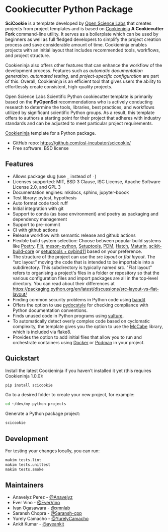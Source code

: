 # Cookiecutter Python Package

**SciCookie** is a template developed by [Open Science Labs](https://opensciencelabs.org/) that creates projects from project templates and is based on [Cookieninja](https://github.com/cookieninja-generator/cookieninja) **A Cookiecutter Fork** command-line utility. It serves as a boilerplate which can be used by beginners as well as full fledged developers to simplify the project creation process and save considerable amount of time.
Cookieninja enables projects with an initial layout that includes recommended tools, workflows, and project structure.

Cookieninja also offers other features that can enhance the workflow of the development process. Features such as *automatic documentation generation, automated testing,* and *project-specific configuration* are part of this. Overall, Cookieninja is an efficient tool that gives users the ability to effortlessly create consistent, high-quality projects.

Open Science Labs Scientific Python cookiecutter template is primarily based on the **PyOpenSci** recommendations who is actively conducting research to determine the tools, libraries, best practices, and workflows utilized by significant scientific Python groups. As a result, this template offers to authors a starting point for their project that adheres with industry standards and can be adjusted to meet particular project requirements.


[Cookieninja](https://github.com/cookieninja-generator/cookieninja) template
for a Python package.

  - GitHub repo: <https://github.com/osl-incubator/scicookie/>
  - Free software: BSD license

## Features

  - Allows package slug (use `_` instead of `-`)
  - Licenses supported: MIT, BSD 3 Clause, ISC License, Apache Software License 2.0, and GPL 3
  - Documentation engines: mkdocs, sphinx, jupyter-boook
  - Test library: pytest, hypothesis 
  - Auto format code tool: ruff
  - Initial integration with git
  - Support to conda (as base environment) and poetry as packaging and dependency management
  - Support to pre-commit
  - CI with github actions
  - Release workflow with semantic release and github actions
  - Flexible build system selection: Choose between popular build
    systems like [Poetry](https://python-poetry.org/),
    [Flit](https://flit.pypa.io),
    [meson-python](https://meson-python.readthedocs.io/en/latest/index.html),
    [Setuptools](https://setuptools.pypa.io/en/latest/),
    [PDM](https://pdm.fming.dev/),
    [Hatch](https://hatch.pypa.io),
    [Maturin](https://pypi.org/project/maturin/0.8.2/),
    [scikit-build-core](https://scikit-build-core.readthedocs.io/en/latest/) or
    [setuptools + pybind11](https://pybind11.readthedocs.io/en/stable/)
    based on your preference.
  - The structure of the project can use the *src layout* or *flat
  layout*. The “src layout” moving the code that is intended to be
  importable into a subdirectory. This subdirectory is typically named
  src. "Flat layout" refers to organising a project's files in a folder
  or repository so that the various configuration files and import
  packages are all in the top-level directory. You can read about their differences at
  https://packaging.python.org/en/latest/discussions/src-layout-vs-flat-layout/
  - Finding common security problems in Python code using
    [bandit](https://bandit.readthedocs.io/en/latest/)
  - Offers the option to use [pydocstyle](http://www.pydocstyle.org/en/stable/)
  for checking compliance with Python documentation conventions.
  - Finds unused code in Python programs using
    [vulture](https://github.com/jendrikseipp/vulture).
  - To automatically detect overly complex code based on cyclomatic complexity,
    the template gives you the option to use the
    [McCabe](https://github.com/PyCQA/mccabe) library, which is included via
    flake8.
  - Provides the option to add initial files that allow you to run and
    orchestrate containers using [Docker](https://docs.docker.com/) or
    [Podman](https://podman.io/) in your project.

## Quickstart

Install the latest Cookieninja if you haven't installed it yet (this
requires Cookieninja 1.0.0):

```bash
pip install scicookie
```

Go to a desired folder to create your new project, for example:

```bash
cd ~/dev/my-python-projects
```

Generate a Python package project:

```bash
scicookie
```

## Development

For testing your changes locally, you can run:

```bash
makim tests.lint
makim tests.unittest
makim tests.smoke
```

## Maintainers

- Anavelyz Perez - [@Anavelyz](https://github.com/Anavelyz)
- Ever Vino - [@EverVino](https://github.com/EverVino)
- Ivan Ogasawara - [@xmnlab](https://github.com/xmnlab)
- Saransh Chopra - [@Saransh-cpp](https://github.com/Saransh-cpp)
- Yurely Camacho - [@YurelyCamacho](https://github.com/YurelyCamacho)
- Ankit Kumar - [@ayeankit](https://github.com/ayeankit)
